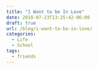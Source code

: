 ```yaml
---
title: "I Want to be In Love"
date: 2018-07-23T13:25:42-06:00
draft: true
url: /blog/i-want-to-be-in-love/
categories:
  - Life
  - School
tags:
  - friends
---
```

